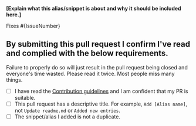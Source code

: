 <!-- Please fill in the **bold** fields, submit the pull request and tick the checkboxes. DO NOT SUBMIT ANYTHING IF YOU FAIL ANY OF THIS RULES -->

**[Explain what this alias/snippet is about and why it should be included here.]**

Fixes #{IssueNumber}
<!-- Eg: Fixes #2 -->

## By submitting this pull request I confirm I've read and complied with the below requirements.

Failure to properly do so will just result in the pull request being closed and everyone's time wasted. Please read it twice. Most people miss many things.

- [ ] I have read the [Contribution guidelines](https://github.com/aashutoshrathi/awesome-bashrc/blob/master/CONTRIBUTING.md) and I am confident that my PR is suitable.
- [ ] This pull request has a descriptive title. For example, `Add [Alias name]`, not `Update readme.md` or `Added new entries`.
- [ ] The snippet/alias I added is not a duplicate.
